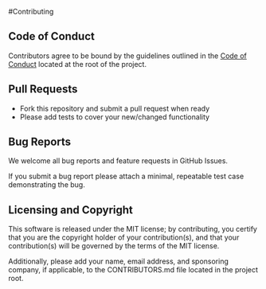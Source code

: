 #Contributing

Code of Conduct
---------------

Contributors agree to be bound by the guidelines outlined in the [Code of Conduct](CODE_OF_CONDUCT.md) located at the root of the project.

Pull Requests
-------------

* Fork this repository and submit a pull request when ready
* Please add tests to cover your new/changed functionality

Bug Reports
-----------

We welcome all bug reports and feature requests in GitHub Issues. 

If you submit a bug report please attach a minimal, repeatable test case demonstrating the bug.
  
Licensing and Copyright
-----------------------

This software is released under the MIT license; by contributing, you certify that you are the copyright holder of your contribution(s), and that your contribution(s) will be governed by the terms of the MIT license.

Additionally, please add your name, email address, and sponsoring company, if applicable, to the CONTRIBUTORS.md file located in the project root. 

